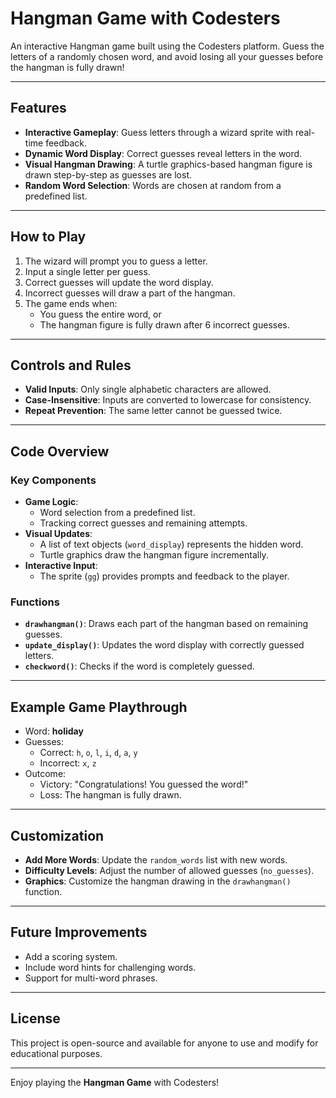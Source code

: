 # Hangman Game with Codesters

An interactive Hangman game built using the Codesters platform. Guess the letters of a randomly chosen word, and avoid losing all your guesses before the hangman is fully drawn!

---

## Features

- **Interactive Gameplay**: Guess letters through a wizard sprite with real-time feedback.
- **Dynamic Word Display**: Correct guesses reveal letters in the word.
- **Visual Hangman Drawing**: A turtle graphics-based hangman figure is drawn step-by-step as guesses are lost.
- **Random Word Selection**: Words are chosen at random from a predefined list.

---

## How to Play

1. The wizard will prompt you to guess a letter.
2. Input a single letter per guess.
3. Correct guesses will update the word display.
4. Incorrect guesses will draw a part of the hangman.
5. The game ends when:
   - You guess the entire word, or
   - The hangman figure is fully drawn after 6 incorrect guesses.

---

## Controls and Rules

- **Valid Inputs**: Only single alphabetic characters are allowed.
- **Case-Insensitive**: Inputs are converted to lowercase for consistency.
- **Repeat Prevention**: The same letter cannot be guessed twice.

---

## Code Overview

### Key Components

- **Game Logic**: 
  - Word selection from a predefined list.
  - Tracking correct guesses and remaining attempts.
- **Visual Updates**:
  - A list of text objects (`word_display`) represents the hidden word.
  - Turtle graphics draw the hangman figure incrementally.
- **Interactive Input**: 
  - The sprite (`gg`) provides prompts and feedback to the player.

### Functions

- **`drawhangman()`**: Draws each part of the hangman based on remaining guesses.
- **`update_display()`**: Updates the word display with correctly guessed letters.
- **`checkword()`**: Checks if the word is completely guessed.

---

## Example Game Playthrough

- Word: **holiday**
- Guesses:
  - Correct: `h`, `o`, `l`, `i`, `d`, `a`, `y`
  - Incorrect: `x`, `z`
- Outcome:
  - Victory: "Congratulations! You guessed the word!"
  - Loss: The hangman is fully drawn.

---

## Customization

- **Add More Words**: Update the `random_words` list with new words.
- **Difficulty Levels**: Adjust the number of allowed guesses (`no_guesses`).
- **Graphics**: Customize the hangman drawing in the `drawhangman()` function.

---

## Future Improvements

- Add a scoring system.
- Include word hints for challenging words.
- Support for multi-word phrases.

---

## License

This project is open-source and available for anyone to use and modify for educational purposes.

---

Enjoy playing the **Hangman Game** with Codesters!
